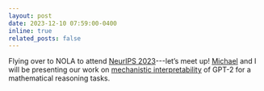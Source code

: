 ```yaml
---
layout: post
date: 2023-12-10 07:59:00-0400
inline: true
related_posts: false
---
```


Flying over to NOLA to attend [NeurIPS 2023](https://nips.cc/)---let’s meet up! [Michael](https://hannamw.github.io/) and I will be presenting our work on [mechanistic interpretability](https://arxiv.org/abs/2305.00586) of GPT-2 for a mathematical reasoning tasks.
